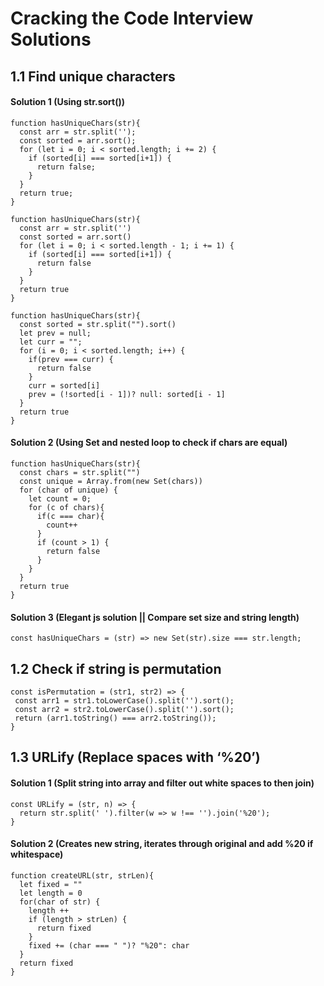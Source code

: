 # Cracking the Code Interview Solutions
## 1.1 Find unique characters
#### Solution 1 (Using str.sort())
```
function hasUniqueChars(str){
  const arr = str.split('');
  const sorted = arr.sort();
  for (let i = 0; i < sorted.length; i += 2) {
    if (sorted[i] === sorted[i+1]) {
      return false;
    }
  }
  return true;
}
```
```
function hasUniqueChars(str){
  const arr = str.split('')
  const sorted = arr.sort()
  for (let i = 0; i < sorted.length - 1; i += 1) {
    if (sorted[i] === sorted[i+1]) {
      return false
    }
  }
  return true
}
```
```
function hasUniqueChars(str){
  const sorted = str.split("").sort()
  let prev = null;
  let curr = "";
  for (i = 0; i < sorted.length; i++) {
    if(prev === curr) {
      return false
    }
    curr = sorted[i]
    prev = (!sorted[i - 1])? null: sorted[i - 1]
  }
  return true
}
```
#### Solution 2 (Using Set and nested loop to check if chars are equal)
```
function hasUniqueChars(str){
  const chars = str.split("")
  const unique = Array.from(new Set(chars))
  for (char of unique) {
    let count = 0;
    for (c of chars){
      if(c === char){
        count++
      }
      if (count > 1) {
        return false
      }
    }
  }
  return true
}
```
#### Solution 3 (Elegant js solution || Compare set size and string length)
```
const hasUniqueChars = (str) => new Set(str).size === str.length;
```
## 1.2 Check if string is permutation
```
const isPermutation = (str1, str2) => {
 const arr1 = str1.toLowerCase().split('').sort();
 const arr2 = str2.toLowerCase().split('').sort();
 return (arr1.toString() === arr2.toString());
}
```
 

## 1.3 URLify (Replace spaces with ‘%20’)
#### Solution 1 (Split string into array and filter out white spaces to then join)
```
const URLify = (str, n) => {
  return str.split(' ').filter(w => w !== '').join('%20');
}
```
#### Solution 2 (Creates new string, iterates through original and add %20 if whitespace)
```
function createURL(str, strLen){
  let fixed = ""
  let length = 0
  for(char of str) {
    length ++
    if (length > strLen) {
      return fixed
    }
    fixed += (char === " ")? "%20": char
  }
  return fixed
}
```
